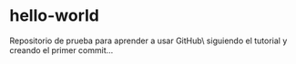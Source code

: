 # hello-world
Repositorio de prueba para aprender a usar GitHub\\
siguiendo el tutorial y creando el primer commit...
